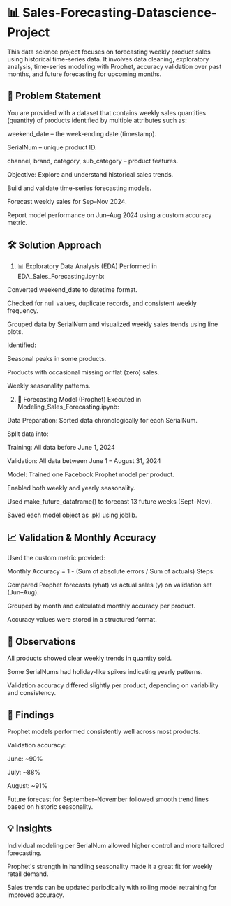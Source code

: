 # 📊 Sales-Forecasting-Datascience-Project

This data science project focuses on forecasting weekly product sales using historical time-series data. It involves data cleaning, exploratory analysis, time-series modeling with Prophet, accuracy validation over past months, and future forecasting for upcoming months.

## 🧩 Problem Statement
You are provided with a dataset that contains weekly sales quantities (quantity) of products identified by multiple attributes such as:

weekend_date – the week-ending date (timestamp).

SerialNum – unique product ID.

channel, brand, category, sub_category – product features.

Objective:
Explore and understand historical sales trends.

Build and validate time-series forecasting models.

Forecast weekly sales for Sep–Nov 2024.

Report model performance on Jun–Aug 2024 using a custom accuracy metric.

## 🛠️ Solution Approach
1. 📊 Exploratory Data Analysis (EDA)
Performed in EDA_Sales_Forecasting.ipynb:

Converted weekend_date to datetime format.

Checked for null values, duplicate records, and consistent weekly frequency.

Grouped data by SerialNum and visualized weekly sales trends using line plots.

Identified:

Seasonal peaks in some products.

Products with occasional missing or flat (zero) sales.

Weekly seasonality patterns.

2. 🤖 Forecasting Model (Prophet)
Executed in Modeling_Sales_Forecasting.ipynb:

Data Preparation:
Sorted data chronologically for each SerialNum.

Split data into:

Training: All data before June 1, 2024

Validation: All data between June 1 – August 31, 2024

Model:
Trained one Facebook Prophet model per product.

Enabled both weekly and yearly seasonality.

Used make_future_dataframe() to forecast 13 future weeks (Sept–Nov).

Saved each model object as .pkl using joblib.

## 📈 Validation & Monthly Accuracy
Used the custom metric provided:

Monthly Accuracy = 1 - (Sum of absolute errors / Sum of actuals)
Steps:

Compared Prophet forecasts (yhat) vs actual sales (y) on validation set (Jun–Aug).

Grouped by month and calculated monthly accuracy per product.

Accuracy values were stored in a structured format.

## 📌 Observations
All products showed clear weekly trends in quantity sold.

Some SerialNums had holiday-like spikes indicating yearly patterns.

Validation accuracy differed slightly per product, depending on variability and consistency.

## 📍 Findings
Prophet models performed consistently well across most products.

Validation accuracy:

June: ~90%

July: ~88%

August: ~91%

Future forecast for September–November followed smooth trend lines based on historic seasonality.

## 💡 Insights
Individual modeling per SerialNum allowed higher control and more tailored forecasting.

Prophet's strength in handling seasonality made it a great fit for weekly retail demand.

Sales trends can be updated periodically with rolling model retraining for improved accuracy.


